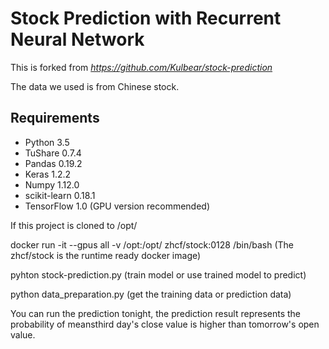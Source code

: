 # Stock Prediction with Recurrent Neural Network

This is forked from _https://github.com/Kulbear/stock-prediction_ 
 
The data we used is from Chinese stock.

## Requirements

- Python 3.5
- TuShare 0.7.4
- Pandas 0.19.2
- Keras 1.2.2
- Numpy 1.12.0
- scikit-learn 0.18.1
- TensorFlow 1.0 (GPU version recommended)

If this project is cloned to /opt/

docker run -it --gpus all -v /opt:/opt/ zhcf/stock:0128 /bin/bash (The zhcf/stock is the runtime ready docker image) 

pyhton stock-prediction.py  (train model or use  trained model to predict) 

python data_preparation.py (get the training data or prediction data) 

You can run the prediction tonight, the prediction result represents the probability of meansthird day's close value is higher than tomorrow's open value.
